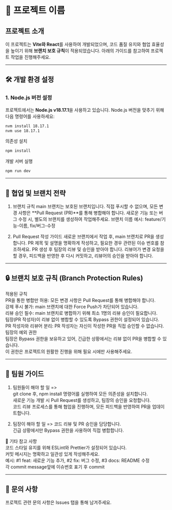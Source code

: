 # 📌 프로젝트 이름

## 프로젝트 소개
이 프로젝트는 **Vite와 React**를 사용하여 개발되었으며, 코드 품질 유지와 협업 효율성을 높이기 위해 **브랜치 보호 규칙**이 적용되었습니다. 아래의 가이드를 참고하여 프로젝트 작업을 진행해주세요.

---

## 🛠️ 개발 환경 설정

### 1. Node.js 버전 설정
프로젝트에서는 **Node.js v18.17.1**을 사용하고 있습니다. Node.js 버전을 맞추기 위해 다음 명령어를 사용하세요:

```bash
nvm install 18.17.1
nvm use 18.17.1
```

의존성 설치
```bash
npm install
```

개발 서버 실행
```bash
npm run dev
```
  
---
  
## 🔄 협업 및 브랜치 전략
1. 브랜치 규칙
main 브랜치는 보호된 브랜치입니다. 직접 푸시할 수 없으며, 모든 변경 사항은 **Pull Request (PR)**를 통해 병합해야 합니다.
새로운 기능 또는 버그 수정 시, 별도의 브랜치를 생성하여 작업해주세요.
브랜치 이름 예시: feature/기능-이름, fix/버그-수정
  
2. Pull Request 작성 가이드
새로운 브랜치에서 작업 후, main 브랜치로 PR을 생성합니다.
PR 제목 및 설명을 명확하게 작성하고, 필요한 경우 관련된 이슈 번호를 참조하세요.
PR 생성 후 팀장의 리뷰 및 승인을 받아야 합니다.
리뷰어가 변경 요청을 할 경우, 피드백을 반영한 후 다시 커밋하고, 리뷰어의 승인을 받아야 합니다.
  
---
  
## 🔒 브랜치 보호 규칙 (Branch Protection Rules)
적용된 규칙  
PR을 통한 병합만 허용: 모든 변경 사항은 Pull Request를 통해 병합해야 합니다.  
강제 푸시 불가: main 브랜치에 대한 Force Push가 차단되어 있습니다.  
리뷰 승인 필수: main 브랜치로 병합하기 위해 최소 1명의 리뷰 승인이 필요합니다.  
팀장(PR 작성자)이 리뷰 없이 병합할 수 있도록 Bypass 권한이 설정되어 있습니다.  
PR 작성자와 리뷰어 분리: PR 작성자는 자신이 작성한 PR을 직접 승인할 수 없습니다.  
팀장의 예외 권한  
팀장은 Bypass 권한을 보유하고 있어, 긴급한 상황에서는 리뷰 없이 PR을 병합할 수 있습니다.  
이 권한은 프로젝트의 원활한 진행을 위해 필요 시에만 사용해주세요.  
  
---
  
## 👥 팀원 가이드
1. 팀원들이 해야 할 일 =>  
git clone 후, npm install 명령어를 실행하여 모든 의존성을 설치합니다.  
새로운 기능 개발 시 Pull Request를 생성하고, 팀장의 승인을 요청합니다.  
코드 리뷰 프로세스를 통해 협업을 진행하며, 모든 피드백을 반영하여 PR을 업데이트합니다.  
  
3. 팀장이 해야 할 일 => 
코드 리뷰 및 PR 승인을 담당합니다.  
긴급 상황에서만 Bypass 권한을 사용하여 직접 병합합니다.
  
📄 기타 참고 사항  
코드 스타일 유지를 위해 ESLint와 Prettier가 설정되어 있습니다.  
커밋 메시지는 명확하고 일관성 있게 작성해주세요.  
예시: #1 feat: 새로운 기능 추가, #2 fix: 버그 수정, #3 docs: README 수정  
각 commit message앞에 이슈번호 표기 후 commit
  
---
  
## 📢 문의 사항
프로젝트 관련 문의 사항은 Issues 탭을 통해 남겨주세요.

